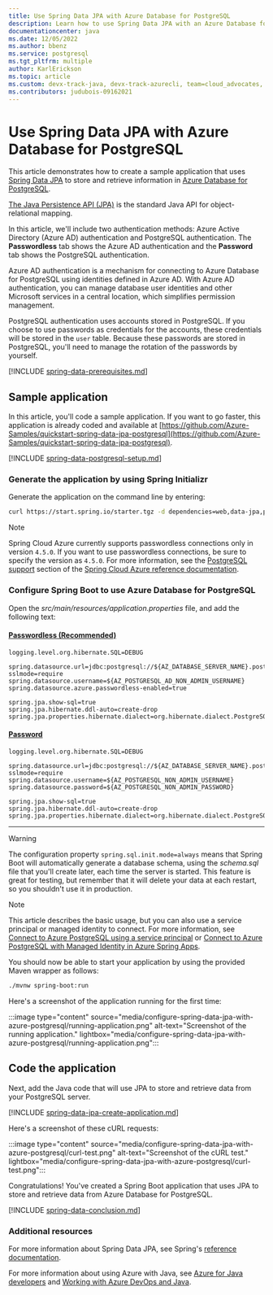 ```yaml
---
title: Use Spring Data JPA with Azure Database for PostgreSQL
description: Learn how to use Spring Data JPA with an Azure Database for PostgreSQL database.
documentationcenter: java
ms.date: 12/05/2022
ms.author: bbenz
ms.service: postgresql
ms.tgt_pltfrm: multiple
author: KarlErickson
ms.topic: article
ms.custom: devx-track-java, devx-track-azurecli, team=cloud_advocates, passwordless-java
ms.contributors: judubois-09162021
---
```


# Use Spring Data JPA with Azure Database for PostgreSQL

This article demonstrates how to create a sample application that uses [Spring Data JPA](https://spring.io/projects/spring-data-jpa) to store and retrieve information in [Azure Database for PostgreSQL](/azure/postgresql/).

[The Java Persistence API (JPA)](https://en.wikipedia.org/wiki/Java_Persistence_API) is the standard Java API for object-relational mapping.

In this article, we'll include two authentication methods: Azure Active Directory (Azure AD) authentication and PostgreSQL authentication. The **Passwordless** tab shows the Azure AD authentication and the **Password** tab shows the PostgreSQL authentication.

Azure AD authentication is a mechanism for connecting to Azure Database for PostgreSQL using identities defined in Azure AD. With Azure AD authentication, you can manage database user identities and other Microsoft services in a central location, which simplifies permission management.

PostgreSQL authentication uses accounts stored in PostgreSQL. If you choose to use passwords as credentials for the accounts, these credentials will be stored in the `user` table. Because these passwords are stored in PostgreSQL, you'll need to manage the rotation of the passwords by yourself.

[!INCLUDE [spring-data-prerequisites.md](includes/spring-data-prerequisites.md)]

## Sample application

In this article, you'll code a sample application. If you want to go faster, this application is already coded and available at [https://github.com/Azure-Samples/quickstart-spring-data-jpa-postgresql](https://github.com/Azure-Samples/quickstart-spring-data-jpa-postgresql).

[!INCLUDE [spring-data-postgresql-setup.md](includes/spring-data-postgresql-setup.md)]

### Generate the application by using Spring Initializr

Generate the application on the command line by entering:

```bash
curl https://start.spring.io/starter.tgz -d dependencies=web,data-jpa,postgresql,azure-support -d baseDir=azure-database-workshop -d bootVersion=2.7.7 -d javaVersion=1.8 | tar -xzvf -
```

> [!NOTE]
> Spring Cloud Azure currently supports passwordless connections only in version `4.5.0`. If you want to use passwordless connections, be sure to specify the version as `4.5.0`. For more information, see the [PostgreSQL support](spring-cloud-azure.md?tabs=maven#postgresql-support) section of the [Spring Cloud Azure reference documentation](spring-cloud-azure.md).

### Configure Spring Boot to use Azure Database for PostgreSQL

Open the *src/main/resources/application.properties* file, and add the following text:

#### [Passwordless (Recommended)](#tab/passwordless)

```properties
logging.level.org.hibernate.SQL=DEBUG

spring.datasource.url=jdbc:postgresql://${AZ_DATABASE_SERVER_NAME}.postgres.database.azure.com:5432/${AZ_DATABASE_NAME}?sslmode=require
spring.datasource.username=${AZ_POSTGRESQL_AD_NON_ADMIN_USERNAME}
spring.datasource.azure.passwordless-enabled=true

spring.jpa.show-sql=true
spring.jpa.hibernate.ddl-auto=create-drop
spring.jpa.properties.hibernate.dialect=org.hibernate.dialect.PostgreSQLDialect
```

#### [Password](#tab/password)

```properties
logging.level.org.hibernate.SQL=DEBUG

spring.datasource.url=jdbc:postgresql://${AZ_DATABASE_SERVER_NAME}.postgres.database.azure.com:5432/${AZ_DATABASE_NAME}?sslmode=require
spring.datasource.username=${AZ_POSTGRESQL_NON_ADMIN_USERNAME}
spring.datasource.password=${AZ_POSTGRESQL_NON_ADMIN_PASSWORD}

spring.jpa.show-sql=true
spring.jpa.hibernate.ddl-auto=create-drop
spring.jpa.properties.hibernate.dialect=org.hibernate.dialect.PostgreSQLDialect
```

---

> [!WARNING]
> The configuration property `spring.sql.init.mode=always` means that Spring Boot will automatically generate a database schema, using the *schema.sql* file that you'll create later, each time the server is started. This feature is great for testing, but remember that it will delete your data at each restart, so you shouldn't use it in production.

> [!NOTE]
> This article describes the basic usage, but you can also use a service principal or managed identity to connect. For more information, see [Connect to Azure PostgreSQL using a service principal](spring-cloud-azure.md#connect-to-azure-postgresql-using-a-service-principal) or [Connect to Azure PostgreSQL with Managed Identity in Azure Spring Apps](spring-cloud-azure.md#connect-to-azure-postgresql-with-managed-identity-in-azure-spring-apps).

You should now be able to start your application by using the provided Maven wrapper as follows:

```bash
./mvnw spring-boot:run
```

Here's a screenshot of the application running for the first time:

:::image type="content" source="media/configure-spring-data-jpa-with-azure-postgresql/running-application.png" alt-text="Screenshot of the running application." lightbox="media/configure-spring-data-jpa-with-azure-postgresql/running-application.png":::

## Code the application

Next, add the Java code that will use JPA to store and retrieve data from your PostgreSQL server.

[!INCLUDE [spring-data-jpa-create-application.md](includes/spring-data-jpa-create-application.md)]

Here's a screenshot of these cURL requests:

:::image type="content" source="media/configure-spring-data-jpa-with-azure-postgresql/curl-test.png" alt-text="Screenshot of the cURL test." lightbox="media/configure-spring-data-jpa-with-azure-postgresql/curl-test.png":::

Congratulations! You've created a Spring Boot application that uses JPA to store and retrieve data from Azure Database for PostgreSQL.

[!INCLUDE [spring-data-conclusion.md](includes/spring-data-conclusion.md)]

### Additional resources

For more information about Spring Data JPA, see Spring's [reference documentation](https://docs.spring.io/spring-data/jpa/docs/current/reference/html/#reference).

For more information about using Azure with Java, see [Azure for Java developers](../index.yml) and [Working with Azure DevOps and Java](/azure/devops/).
